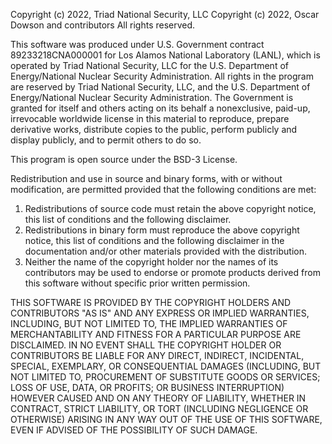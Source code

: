Copyright (c) 2022, Triad National Security, LLC
Copyright (c) 2022, Oscar Dowson and contributors
All rights reserved.

This software was produced under U.S. Government contract 89233218CNA000001 for
Los Alamos National Laboratory (LANL), which is operated by Triad National
Security, LLC for the U.S. Department of Energy/National Nuclear Security
Administration. All rights in the program are reserved by Triad National
Security, LLC, and the U.S. Department of Energy/National Nuclear Security
Administration. The Government is granted for itself and others acting on its
behalf a nonexclusive, paid-up, irrevocable worldwide license in this material
to reproduce, prepare derivative works, distribute copies to the public, perform
publicly and display publicly, and to permit others to do so.

This program is open source under the BSD-3 License.

Redistribution and use in source and binary forms, with or without modification,
are permitted provided that the following conditions are met:

1. Redistributions of source code must retain the above copyright notice, this
   list of conditions and the following disclaimer.
2. Redistributions in binary form must reproduce the above copyright notice,
   this list of conditions and the following disclaimer in the documentation
   and/or other materials provided with the distribution.
3. Neither the name of the copyright holder nor the names of its contributors
   may be used to endorse or promote products derived from this software without
   specific prior written permission.

THIS SOFTWARE IS PROVIDED BY THE COPYRIGHT HOLDERS AND CONTRIBUTORS "AS IS" AND
ANY EXPRESS OR IMPLIED WARRANTIES, INCLUDING, BUT NOT LIMITED TO, THE IMPLIED
WARRANTIES OF MERCHANTABILITY AND FITNESS FOR A PARTICULAR PURPOSE ARE
DISCLAIMED. IN NO EVENT SHALL THE COPYRIGHT HOLDER OR CONTRIBUTORS BE LIABLE FOR
ANY DIRECT, INDIRECT, INCIDENTAL, SPECIAL, EXEMPLARY, OR CONSEQUENTIAL DAMAGES
(INCLUDING, BUT NOT LIMITED TO, PROCUREMENT OF SUBSTITUTE GOODS OR SERVICES;
LOSS OF USE, DATA, OR PROFITS; OR BUSINESS INTERRUPTION) HOWEVER CAUSED AND ON
ANY THEORY OF LIABILITY, WHETHER IN CONTRACT, STRICT LIABILITY, OR TORT
(INCLUDING NEGLIGENCE OR OTHERWISE) ARISING IN ANY WAY OUT OF THE USE OF THIS
SOFTWARE, EVEN IF ADVISED OF THE POSSIBILITY OF SUCH DAMAGE.
